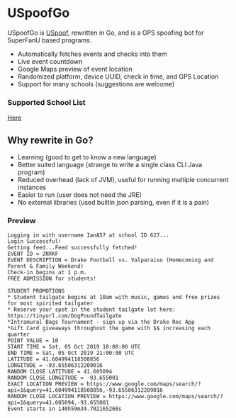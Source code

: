 # USpoofGo
USpoofGo is [USpoof](https://github.com/figman57/USpoof), rewritten in Go, and is a GPS spoofing bot for SuperFanU based programs.

  - Automatically fetches events and checks into them
  - Live event countdown
  - Google Maps preview of event location
  - Randomized platform, device UUID, check in time, and GPS Location
  - Support for many schools (suggestions are welcome)
### Supported School List
[Here](SCHOOLS.md)
## Why rewrite in Go?
- Learning (good to get to know a new language)
- Better suited language (strange to write a single class CLI Java program)
- Reduced overhead (lack of JVM), useful for running multiple concurrent instances
- Easier to run (user does not need the JRE)
- No external libraries (used builtin json parsing, even if it is a pain)
### Preview
```
Logging in with username IanA57 at school ID 627...
Login Successful!
Getting feed...Feed successfully fetched!
EVENT ID = 2NXKF
EVENT DESCRIPTION = Drake Football vs. Valparaiso (Homecoming and Parent & Family Weekend)
Check-in begins at 1 p.m.
FREE ADMISSION for students!

STUDENT PROMOTIONS
* Student tailgate begins at 10am with music, games and free prizes for most spirited tailgater
* Reserve your spot in the student tailgate lot here: https://tinyurl.com/DogPoundTailgate 
*Intramural Bags Tournament - sign up via the Drake Rec App
*Gift Card giveaways throughout the game with $$ increasing each quarter
POINT VALUE = 10
START TIME = Sat, 05 Oct 2019 18:08:00 UTC
END TIME = Sat, 05 Oct 2019 21:00:00 UTC
LATITUDE = 41.604994118508856
LONGITUDE = -93.65506312209016
RANDOM CLOSE LATITUDE = 41.605094
RANDOM CLOSE LONGITUDE = -93.655001
EXACT LOCATION PREVIEW = https://www.google.com/maps/search/?api=1&query=41.604994118508856,-93.65506312209016
RANDOM CLOSE LOCATION PREVIEW = https://www.google.com/maps/search/?api=1&query=41.605094,-93.655001
Event starts in 140h59m34.702165268s
```

